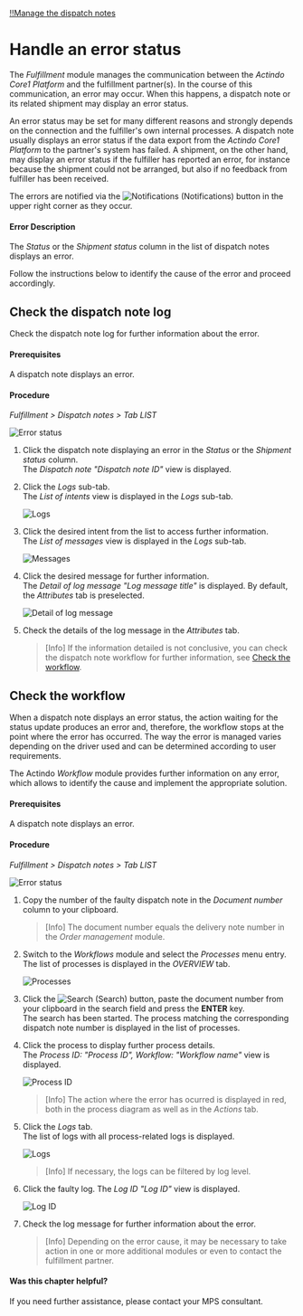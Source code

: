 [!!Manage the dispatch notes](../Operation/01_ManageDispatchNotes.md)  


# Handle an error status

The *Fulfillment* module manages the communication between the *Actindo Core1 Platform* and the fulfillment partner(s). In the course of this communication, an error may occur. When this happens, a dispatch note or its related shipment may display an error status.

An error status may be set for many different reasons and strongly depends on the connection and the fulfiller's own internal processes. A dispatch note usually displays an error status if the data export from the *Actindo Core1 Platform* to the partner's system has failed. A shipment, on the other hand, may display an error status if the fulfiller has reported an error, for instance because the shipment could not be arranged, but also if no feedback from fulfiller has been received.

The errors are notified via the ![Notifications](../../Assets/Icons/Notifications.png) (Notifications) button in the upper right corner as they occur. 

#### Error Description

The *Status* or the *Shipment status* column in the list of dispatch notes displays an error.

Follow the instructions below to identify the cause of the error and proceed accordingly.


## Check the dispatch note log

Check the dispatch note log for further information about the error.

#### Prerequisites

A dispatch note displays an error.

#### Procedure

*Fulfillment > Dispatch notes > Tab LIST*

![Error status](../../Assets/Screenshots/Fulfillment/DispatchNotes/DispatchNotesErrorStatus.png "[Error status]")

1. Click the dispatch note displaying an error in the *Status* or the *Shipment status* column.  
    The *Dispatch note "Dispatch note ID"* view is displayed. 

2. Click the *Logs* sub-tab.   
    The *List of intents* view is displayed in the *Logs* sub-tab.

    ![Logs](../../Assets/Screenshots/Fulfillment/DispatchNotes/DispatchNoteLogsError.png "[Logs]")

3. Click the desired intent from the list to access further information.  
    The *List of messages* view is displayed in the *Logs* sub-tab.  

    ![Messages](../../Assets/Screenshots/Fulfillment/DispatchNotes/DispatchNoteLogsMessages.png "[Messages]")

4. Click the desired message for further information.    
    The *Detail of log message "Log message title"* is displayed. By default, the *Attributes* tab is preselected.

    ![Detail of log message](../../Assets/Screenshots/Fulfillment/DispatchNotes/DetailLogMessageAttributes01.png "[Detail of log message]")

5. Check the details of the log message in the *Attributes* tab. 
    > [Info] If the information detailed is not conclusive, you can check the dispatch note workflow for further information, see [Check the workflow](#check-the-workflow).



## Check the workflow

When a dispatch note displays an error status, the action waiting for the status update produces an error and, therefore, the workflow stops at the point where the error has occurred. The way the error is managed varies depending on the driver used and can be determined according to user requirements.

The Actindo *Workflow* module provides further information on any error, which allows to identify the cause and implement the appropriate solution.

[comment]: <> (stimmt das? zu besprechen mit Stefan!)

#### Prerequisites

A dispatch note displays an error.

#### Procedure

*Fulfillment > Dispatch notes > Tab LIST*

![Error status](../../Assets/Screenshots/Fulfillment/DispatchNotes/DispatchNotesErrorStatus.png "[Error status]") 

1. Copy the number of the faulty dispatch note in the *Document number* column to your clipboard.

    > [Info] The document number equals the delivery note number in the *Order management* module.

2. Switch to the *Workflows* module and select the *Processes* menu entry.  
    The list of processes is displayed in the *OVERVIEW* tab. 

    ![Processes](../../Assets/Screenshots/ActindoWorkFlow/Processes/FaultyProcess.png "[Processes]")

3. Click the ![Search](../../Assets/Icons/Search.png "[Search]") (Search) button, paste the document number from your clipboard in the search field and press the **ENTER** key.   
    The search has been started. The process matching the corresponding dispatch note number is displayed in the list of processes.  

4. Click the process to display further process details.  
    The *Process ID: "Process ID", Workflow: "Workflow name"* view is displayed. 

    ![Process ID](../../Assets/Screenshots/ActindoWorkFlow/Processes/FaultyProcessID.png "[ProcessID]")
        
    > [Info] The action where the error has ocurred is displayed in red, both in the process diagram as well as in the *Actions* tab.

5. Click the *Logs* tab.  
    The list of logs with all process-related logs is displayed.

     ![Logs](../../Assets/Screenshots/ActindoWorkFlow/Processes/Logs.png "[Logs]")

    > [Info] If necessary, the logs can be filtered by log level.

6. Click the faulty log. 
    The *Log ID "Log ID"* view is displayed.

    ![Log ID](../../Assets/Screenshots/ActindoWorkFlow/Processes/LogID.png "[LogID]")

7. Check the log message for further information about the error. 

    > [Info] Depending on the error cause, it may be necessary to take action in one or more additional modules or even to contact the fulfillment partner.  


  
#### Was this chapter helpful?

If you need further assistance, please contact your MPS consultant.
